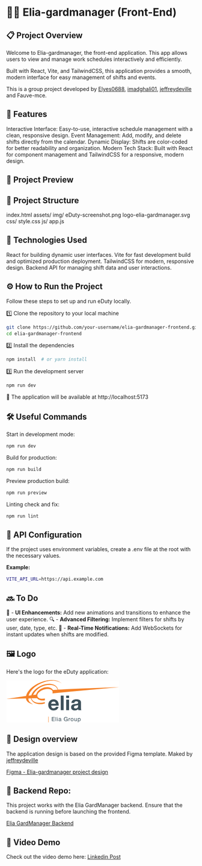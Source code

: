 # 🧑‍💻 Elia-gardmanager (Front-End) 

## 📋 Project Overview
Welcome to Elia-gardmanager, the front-end application.
This app allows users to view and manage work schedules interactively and efficiently.

Built with React, Vite, and TailwindCSS, this application provides a smooth, modern interface for easy management of shifts and events.

This is a group project developed by [Elyes0688](https://github.com/Elyes0688), [imadghali01](https://github.com/imadghali01), [jeffreydeville](https://github.com/jeffreydeville) and Fauve-mce.

## 📱 Features
Interactive Interface: Easy-to-use, interactive schedule management with a clean, responsive design.
Event Management: Add, modify, and delete shifts directly from the calendar.
Dynamic Display: Shifts are color-coded for better readability and organization.
Modern Tech Stack: Built with React for component management and TailwindCSS for a responsive, modern design.

## 📸 Project Preview

## 📂 Project Structure
index.html
assets/
img/
eDuty-screenshot.png
logo-elia-gardmanager.svg
css/
style.css
js/
app.js

## 🚀 Technologies Used
React for building dynamic user interfaces.
Vite for fast development build and optimized production deployment.
TailwindCSS for modern, responsive design.
Backend API for managing shift data and user interactions.

## ⚙️ How to Run the Project
Follow these steps to set up and run eDuty locally.

1️⃣ Clone the repository to your local machine
```bash
git clone https://github.com/your-username/elia-gardmanager-frontend.git
cd elia-gardmanager-frontend
```

2️⃣ Install the dependencies
```bash
npm install  # or yarn install
```

3️⃣ Run the development server
```bash
npm run dev
```
📍 The application will be available at http://localhost:5173

## 🛠️ Useful Commands

Start in development mode:
```bash
npm run dev
```
Build for production:
```bash
npm run build
```
Preview production build:
```bash
npm run preview
```
Linting check and fix:
```bash
npm run lint
```

## 🔑 API Configuration
If the project uses environment variables, create a .env file at the root with the necessary values.

**Example:**

```sh
VITE_API_URL=https://api.example.com
```

## 🔜 To Do
🚀 - **UI Enhancements:** Add new animations and transitions to enhance the user experience.
🔍 - **Advanced Filtering:** Implement filters for shifts by user, date, type, etc.
📡 - **Real-Time Notifications:** Add WebSockets for instant updates when shifts are modified.

## 🖼️ Logo
Here's the logo for the eDuty application: 

![Logo-Elia-gardmanager](./src/assets/img/LogoElia.png)

## 🎨 Design overview
The application design is based on the provided Figma template. Maked by [jeffreydeville](https://github.com/jeffreydeville)

[Figma - Elia-gardmanager project design](https://www.figma.com/design/DD8tqjLX2vkJ25wtVQWqyW/Untitled?node-id=0-1&p=f&t=ovC2CHUkBfLAawNn-0)

## 🔗 Backend Repo: 

This project works with the Elia GardManager backend.
Ensure that the backend is running before launching the frontend.

[Elia GardManager Backend](https://github.com/Fauve-mce/Elia-gardManager-backend)

## 🎥 Video Demo
Check out the video demo here: 
[Linkedin Post](https://www.linkedin.com/feed/update/urn:li:activity:7301037570862338049/)
